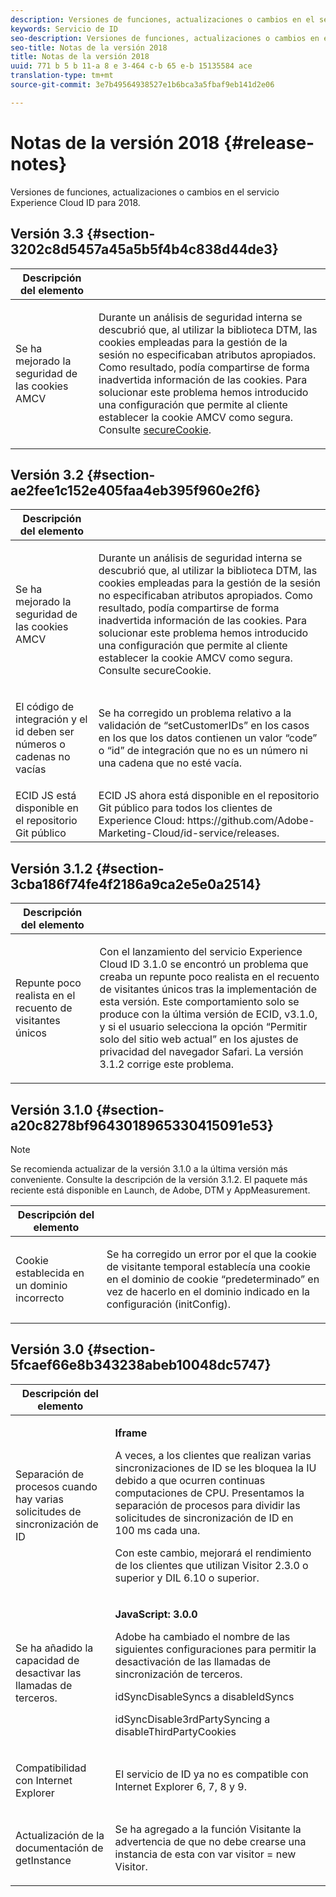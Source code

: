 ```yaml
---
description: Versiones de funciones, actualizaciones o cambios en el servicio Experience Cloud ID para 2018.
keywords: Servicio de ID
seo-description: Versiones de funciones, actualizaciones o cambios en el servicio Experience Cloud ID para 2018.
seo-title: Notas de la versión 2018
title: Notas de la versión 2018
uuid: 771 b 5 b 11-a 8 e 3-464 c-b 65 e-b 15135584 ace
translation-type: tm+mt
source-git-commit: 3e7b49564938527e1b6bca3a5fbaf9eb141d2e06

---
```



# Notas de la versión 2018 {#release-notes}

Versiones de funciones, actualizaciones o cambios en el servicio Experience Cloud ID para 2018.

## Versión 3.3 {#section-3202c8d5457a45a5b5f4b4c838d44de3}

<table id="table_201417BD540E4EE69911AABE9BF77509"> 
 <thead> 
  <tr> 
   <th colname="col1" class="entry"> Descripción del elemento </th> 
   <th colname="col2" class="entry"> </th> 
  </tr>
 </thead>
 <tbody> 
  <tr> 
   <td colname="col1"> <p>Se ha mejorado la seguridad de las cookies AMCV </p> </td> 
   <td colname="col2"> <p>Durante un análisis de seguridad interna se descubrió que, al utilizar la biblioteca DTM, las cookies empleadas para la gestión de la sesión no especificaban atributos apropiados. Como resultado, podía compartirse de forma inadvertida información de las cookies. Para solucionar este problema hemos introducido una configuración que permite al cliente establecer la cookie AMCV como segura. Consulte <a href="/help/library/function-vars/securecookie.md" format="https" scope="external">secureCookie</a>. </p> </td> 
  </tr> 
 </tbody> 
</table>

## Versión 3.2 {#section-ae2fee1c152e405faa4eb395f960e2f6}

<table id="table_6546F5C74E4742E4B5E9793BCEAB66FA"> 
 <thead> 
  <tr> 
   <th colname="col1" class="entry"> Descripción del elemento </th> 
   <th colname="col2" class="entry"> </th> 
  </tr>
 </thead>
 <tbody> 
  <tr> 
   <td colname="col1"> <p>Se ha mejorado la seguridad de las cookies AMCV </p> </td> 
   <td colname="col2"> <p>Durante un análisis de seguridad interna se descubrió que, al utilizar la biblioteca DTM, las cookies empleadas para la gestión de la sesión no especificaban atributos apropiados. Como resultado, podía compartirse de forma inadvertida información de las cookies. Para solucionar este problema hemos introducido una configuración que permite al cliente establecer la cookie AMCV como segura. Consulte secureCookie. </p> </td> 
  </tr> 
  <tr> 
   <td colname="col1"> <p>El código de integración y el id deben ser números o cadenas no vacías </p> </td> 
   <td colname="col2"> <p>Se ha corregido un problema relativo a la validación de “setCustomerIDs” en los casos en los que los datos contienen un valor “code” o “id” de integración que no es un número ni una cadena que no esté vacía. </p> </td> 
  </tr> 
  <tr> 
   <td colname="col1"> ECID JS está disponible en el repositorio Git público </td> 
   <td colname="col2"> ECID JS ahora está disponible en el repositorio Git público para todos los clientes de Experience Cloud: https://github.com/Adobe-Marketing-Cloud/id-service/releases. </td> 
  </tr> 
 </tbody> 
</table>

## Versión 3.1.2 {#section-3cba186f74fe4f2186a9ca2e5e0a2514}

<table id="table_9FA4E20C996746A2A4219C9A0F759AD1"> 
 <thead> 
  <tr> 
   <th colname="col1" class="entry"> Descripción del elemento </th> 
   <th colname="col2" class="entry"> </th> 
  </tr>
 </thead>
 <tbody> 
  <tr> 
   <td colname="col1"> <p>Repunte poco realista en el recuento de visitantes únicos </p> </td> 
   <td colname="col2"> <p>Con el lanzamiento del servicio Experience Cloud ID 3.1.0 se encontró un problema que creaba un repunte poco realista en el recuento de visitantes únicos tras la implementación de esta versión. Este comportamiento solo se produce con la última versión de ECID, v3.1.0, y si el usuario selecciona la opción “Permitir solo del sitio web actual” en los ajustes de privacidad del navegador Safari. La versión 3.1.2 corrige este problema. </p> </td> 
  </tr> 
 </tbody> 
</table>

## Versión 3.1.0 {#section-a20c8278bf9643018965330415091e53}

>[!NOTE]
>
>Se recomienda actualizar de la versión 3.1.0 a la última versión más conveniente. Consulte la descripción de la versión 3.1.2. El paquete más reciente está disponible en Launch, de Adobe, DTM y AppMeasurement.

<table id="table_512039AFC4D34038B8F116B71EEEE7F6"> 
 <thead> 
  <tr> 
   <th colname="col1" class="entry"> Descripción del elemento </th> 
   <th colname="col2" class="entry"> </th> 
  </tr>
 </thead>
 <tbody> 
  <tr> 
   <td colname="col1"> <p>Cookie establecida en un dominio incorrecto </p> </td> 
   <td colname="col2"> <p>Se ha corregido un error por el que la cookie de visitante temporal establecía una cookie en el dominio de cookie “predeterminado” en vez de hacerlo en el dominio indicado en la configuración (initConfig). </p> </td> 
  </tr> 
 </tbody> 
</table>

## Versión 3.0 {#section-5fcaef66e8b343238abeb10048dc5747}

<table id="table_7E9224D6CC924A2DB5119171C9DC5443"> 
 <thead> 
  <tr> 
   <th colname="col1" class="entry"> Descripción del elemento </th> 
   <th colname="col2" class="entry"> </th> 
  </tr>
 </thead>
 <tbody> 
  <tr> 
   <td colname="col1"> <p>Separación de procesos cuando hay varias solicitudes de sincronización de ID </p> </td> 
   <td colname="col2"> <p><b>Iframe</b> </p> <p>A veces, a los clientes que realizan varias sincronizaciones de ID se les bloquea la IU debido a que ocurren continuas computaciones de CPU. Presentamos la separación de procesos para dividir las solicitudes de sincronización de ID en 100 ms cada una. </p> <p>Con este cambio, mejorará el rendimiento de los clientes que utilizan Visitor 2.3.0 o superior y DIL 6.10 o superior. </p> </td> 
  </tr> 
  <tr> 
   <td colname="col1"> Se ha añadido la capacidad de desactivar las llamadas de terceros. </td> 
   <td colname="col2"> <p><b>JavaScript: 3.0.0</b> </p> <p>Adobe ha cambiado el nombre de las siguientes configuraciones para permitir la desactivación de las llamadas de sincronización de terceros. </p> <p>idSyncDisableSyncs a disableIdSyncs </p> <p>idSyncDisable3rdPartySyncing a disableThirdPartyCookies </p> </td> 
  </tr> 
  <tr> 
   <td colname="col1"> <p>Compatibilidad con Internet Explorer </p> </td> 
   <td colname="col2"> <p>El servicio de ID ya no es compatible con Internet Explorer 6, 7, 8 y 9. </p> </td> 
  </tr> 
  <tr> 
   <td colname="col1"> <p>Actualización de la documentación de  getInstance </p> </td> 
   <td colname="col2"> <p>Se ha agregado a la función  Visitante  la advertencia de que no debe crearse una instancia de esta con  var visitor = new Visitor. </p> </td> 
  </tr> 
 </tbody> 
</table>

